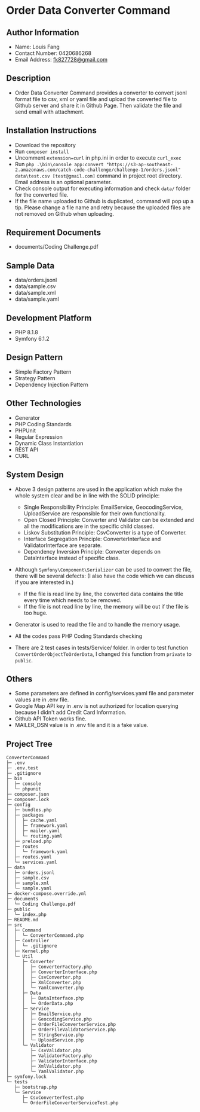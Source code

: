 # Order Data Converter Command

## Author Information

- Name: Louis Fang
- Contact Number: 0420686268
- Email Address: fk827728@gmail.com

## Description

- Order Data Converter Command provides a converter to convert jsonl format file to csv, xml or yaml file and upload the converted file to Github server and share it in Github Page. Then validate the file and send email with attachment.

## Installation Instructions

- Download the repository
- Run `composer install`
- Uncomment `extension=curl` in php.ini in order to execute `curl_exec`
- Run `php .\bin\console app:convert "https://s3-ap-southeast-2.amazonaws.com/catch-code-challenge/challenge-1/orders.jsonl" data\test.csv [test@gmail.com]` command in project root directory. Email address is an optional parameter.
- Check console output for executing information and check `data/` folder for the converted file.
- If the file name uploaded to Github is duplicated, command will pop up a tip. Please change a file name and retry because the uploaded files are not removed on Github when uploading.

## Requirement Documents

- documents/Coding Challenge.pdf

## Sample Data

- data/orders.jsonl
- data/sample.csv
- data/sample.xml
- data/sample.yaml

## Development Platform

- PHP 8.1.8
- Symfony 6.1.2

## Design Pattern

- Simple Factory Pattern
- Strategy Pattern
- Dependency Injection Pattern

## Other Technologies

- Generator
- PHP Coding Standards
- PHPUnit
- Regular Expression
- Dynamic Class Instantiation
- REST API
- CURL

## System Design
- Above 3 design patterns are used in the application which make the whole system clear and be in line with the SOLID principle:
  - Single Responsibility Principle: EmailService, GeocodingService, UploadService are responsible for their own functionality.
  - Open Closed Principle: Converter and Validator can be extended and all the modifications are in the specific child classed.
  - Liskov Substitution Principle: CsvConverter is a type of Converter.
  - Interface Segregation Principle: ConverterInterface and ValidatorInterface are separate.
  - Dependency Inversion Principle: Converter depends on DataInterface instead of specific class.

- Although `Symfony\Component\Serializer` can be used to convert the file, there will be several defects: (I also have the code which we can discuss if you are interested in.)
  - If the file is read line by line, the converted data contains the title every time which needs to be removed. 
  - If the file is not read line by line, the memory will be out if the file is too huge.

- Generator is used to read the file and to handle the memory usage.

- All the codes pass PHP Coding Standards checking

- There are 2 test cases in tests/Service/ folder. In order to test function `ConvertOrderObjectToOrderData`, I changed this function from `private` to `public`.

## Others
- Some parameters are defined in config/services.yaml file and parameter values are in .env file.
- Google Map API key in .env is not authorized for location querying because I didn't add Credit Card Information.
- Github API Token works fine.
- MAILER_DSN value is in .env file and it is a fake value.

## Project Tree
```
ConverterCommand
├─ .env
├─ .env.test
├─ .gitignore
├─ bin
│  ├─ console
│  └─ phpunit
├─ composer.json
├─ composer.lock
├─ config
│  ├─ bundles.php
│  ├─ packages
│  │  ├─ cache.yaml
│  │  ├─ framework.yaml
│  │  ├─ mailer.yaml
│  │  └─ routing.yaml
│  ├─ preload.php
│  ├─ routes
│  │  └─ framework.yaml
│  ├─ routes.yaml
│  └─ services.yaml
├─ data
│  ├─ orders.jsonl
│  ├─ sample.csv
│  ├─ sample.xml
│  └─ sample.yaml
├─ docker-compose.override.yml
├─ documents
│  └─ Coding Challenge.pdf
├─ public
│  └─ index.php
├─ README.md
├─ src
│  ├─ Command
│  │  └─ ConverterCommand.php
│  ├─ Controller
│  │  └─ .gitignore
│  ├─ Kernel.php
│  └─ Util
│     ├─ Converter
│     │  ├─ ConverterFactory.php
│     │  ├─ ConverterInterface.php
│     │  ├─ CsvConverter.php
│     │  ├─ XmlConverter.php
│     │  └─ YamlConverter.php
│     ├─ Data
│     │  ├─ DataInterface.php
│     │  └─ OrderData.php
│     ├─ Service
│     │  ├─ EmailService.php
│     │  ├─ GeocodingService.php
│     │  ├─ OrderFileConverterService.php
│     │  ├─ OrderFileValidatorService.php
│     │  ├─ StringService.php
│     │  └─ UploadService.php
│     └─ Validator
│        ├─ CsvValidator.php
│        ├─ ValidatorFactory.php
│        ├─ ValidatorInterface.php
│        ├─ XmlValidator.php
│        └─ YamlValidator.php
├─ symfony.lock
└─ tests
   ├─ bootstrap.php
   └─ Service
      ├─ CsvConverterTest.php
      └─ OrderFileConverterServiceTest.php

```